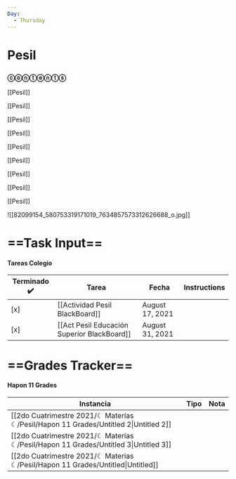 ```yaml
---
Day:
  - Thursday
---
```

# Pesil

### ⓒⓞⓝⓣⓔⓝⓣⓢ

[[Pesil]]

[[Pesil]]

[[Pesil]]

[[Pesil]]

[[Pesil]]

[[Pesil]]

[[Pesil]]

[[Pesil]]

[[Pesil]]

![[82099154_580753319171019_7634857573312626688_o.jpg]]

# ==Task Input==

#### Tareas Colegio

|Terminado ✔️|Tarea|Fecha|Instructions|
|---|---|---|---|
|[x]|[[Actividad Pesil BlackBoard]]|August 17, 2021||
|[x]|[[Act Pesil Educación Superior BlackBoard]]|August 31, 2021||

  
  

  

# ==Grades Tracker==

#### Hapon 11 Grades

|Instancia|Tipo|Nota|
|---|---|---|
|[[2do Cuatrimestre 2021/☾ Materias ☾/Pesil/Hapon 11 Grades/Untitled 2\|Untitled 2]]|||
|[[2do Cuatrimestre 2021/☾ Materias ☾/Pesil/Hapon 11 Grades/Untitled 3\|Untitled 3]]|||
|[[2do Cuatrimestre 2021/☾ Materias ☾/Pesil/Hapon 11 Grades/Untitled\|Untitled]]|||